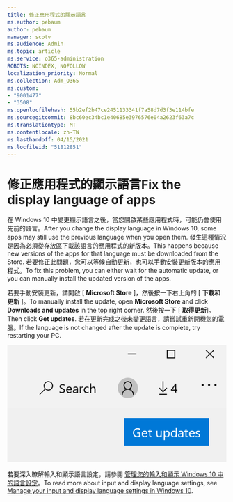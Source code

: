 ```yaml
---
title: 修正應用程式的顯示語言
ms.author: pebaum
author: pebaum
manager: scotv
ms.audience: Admin
ms.topic: article
ms.service: o365-administration
ROBOTS: NOINDEX, NOFOLLOW
localization_priority: Normal
ms.collection: Adm_O365
ms.custom:
- "9001477"
- "3508"
ms.openlocfilehash: 55b2ef2b47ce2451133341f7a58d7d3f3e114bfe
ms.sourcegitcommit: 8bc60ec34bc1e40685e3976576e04a2623f63a7c
ms.translationtype: MT
ms.contentlocale: zh-TW
ms.lasthandoff: 04/15/2021
ms.locfileid: "51812851"
---
```

# <a name="fix-the-display-language-of-apps"></a><span data-ttu-id="2e2fc-102">修正應用程式的顯示語言</span><span class="sxs-lookup"><span data-stu-id="2e2fc-102">Fix the display language of apps</span></span>

<span data-ttu-id="2e2fc-103">在 Windows 10 中變更顯示語言之後，當您開啟某些應用程式時，可能仍會使用先前的語言。</span><span class="sxs-lookup"><span data-stu-id="2e2fc-103">After you change the display language in Windows 10, some apps may still use the previous language when you open them.</span></span> <span data-ttu-id="2e2fc-104">發生這種情況是因為必須從存放區下載該語言的應用程式的新版本。</span><span class="sxs-lookup"><span data-stu-id="2e2fc-104">This happens because new versions of the apps for that language must be downloaded from the Store.</span></span> <span data-ttu-id="2e2fc-105">若要修正此問題，您可以等候自動更新，也可以手動安裝更新版本的應用程式。</span><span class="sxs-lookup"><span data-stu-id="2e2fc-105">To fix this problem, you can either wait for the automatic update, or you can manually install the updated version of the apps.</span></span>

<span data-ttu-id="2e2fc-106">若要手動安裝更新，請開啟 [ **Microsoft Store** ]，然後按一下右上角的 [ **下載和更新** ]。</span><span class="sxs-lookup"><span data-stu-id="2e2fc-106">To manually install the update, open **Microsoft Store** and click **Downloads and updates** in the top right corner.</span></span> <span data-ttu-id="2e2fc-107">然後按一下 [ **取得更新**]。</span><span class="sxs-lookup"><span data-stu-id="2e2fc-107">Then click **Get updates**.</span></span> <span data-ttu-id="2e2fc-108">若在更新完成之後未變更語言，請嘗試重新開機您的電腦。</span><span class="sxs-lookup"><span data-stu-id="2e2fc-108">If the language is not changed after the update is complete, try restarting your PC.</span></span>

![取得更新。](media/get-updates.png)

<span data-ttu-id="2e2fc-110">若要深入瞭解輸入和顯示語言設定，請參閱 [管理您的輸入和顯示 Windows 10 中的語言設定](https://support.microsoft.com/help/4027670/windows-10-add-and-switch-input-and-display-language-preferences)。</span><span class="sxs-lookup"><span data-stu-id="2e2fc-110">To read more about input and display language settings, see [Manage your input and display language settings in Windows 10](https://support.microsoft.com/help/4027670/windows-10-add-and-switch-input-and-display-language-preferences).</span></span>
